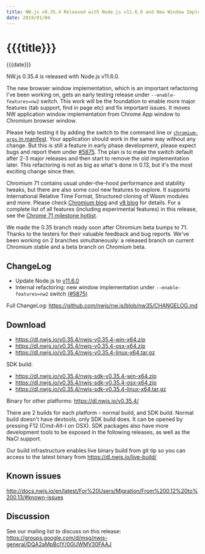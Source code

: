 ```yaml
---
title: NW.js v0.35.4 Released with Node.js v11.6.0 and New Window Implementation
date: 2019/01/04
---
```

# {{{title}}}
{{{date}}}

NW.js 0.35.4 is released with Node.js v11.6.0.

The new browser window implementation, which is an important refactoring I've been working on, gets an early testing release under `--enable-features=nw2` switch. This work will be the foundation to enable more major features (tab support, find in page etc) and fix important issues. It moves NW application window implementation from Chrome App window to Chromium browser window.

Please help testing it by adding the switch to the command line or [`chromium-args` in manifest](http://docs.nwjs.io/en/latest/References/Manifest%20Format/#chromium-args). Your application should work in the same way without any change. But this is still a feature in early phase development, please expect bugs and report them under [#5875](https://github.com/nwjs/nw.js/issues/5875). The plan is to make the switch default after 2-3 major releases and then start to remove the old implementation later. This refactoring is not as big as what's done in 0.13, but it's the most exciting change since then.

Chromium 71 contains usual under-the-hood performance and stability tweaks, but there are also some cool new features to explore. It supports International Relative Time Format, Structured cloning of Wasm modules and more. Please check [Chromium blog](https://blog.chromium.org/2018/10/chrome-71-beta-relative-time-formats.html) and [v8 blog](https://v8.dev/blog/v8-release-71) for details. For a complete list of all features (including experimental features) in this release, see the [Chrome 71 milestone hotlist](https://www.chromestatus.com/features#milestone=71).

We made the 0.35 branch ready soon after Chromium beta bumps to 71. Thanks to the testers for their valuable feedback and bug reports. We've been working on 2 branches simultaneously: a released branch on current Chromium stable and a beta branch on Chromium beta.

## ChangeLog

- Update Node.js to [v11.6.0](https://nodejs.org/en/blog/release/v11.6.0/)
- Internal refactoring: new window implementation under `--enable-features=nw2` switch [(#5875)](https://github.com/nwjs/nw.js/issues/5875)

Full ChangeLog: https://github.com/nwjs/nw.js/blob/nw35/CHANGELOG.md

## Download 

* https://dl.nwjs.io/v0.35.4/nwjs-v0.35.4-win-x64.zip 
* https://dl.nwjs.io/v0.35.4/nwjs-v0.35.4-osx-x64.zip 
* https://dl.nwjs.io/v0.35.4/nwjs-v0.35.4-linux-x64.tar.gz 

SDK build: 
* https://dl.nwjs.io/v0.35.4/nwjs-sdk-v0.35.4-win-x64.zip 
* https://dl.nwjs.io/v0.35.4/nwjs-sdk-v0.35.4-osx-x64.zip 
* https://dl.nwjs.io/v0.35.4/nwjs-sdk-v0.35.4-linux-x64.tar.gz 

Binary for other platforms: https://dl.nwjs.io/v0.35.4/ 

There are 2 builds for each platform - normal build, and SDK build. Normal build doesn't have devtools, only SDK build does. lt can be opened by pressing F12 (Cmd-Alt-I on OSX). SDK packages also have more development tools to be exposed in the following releases, as well as the NaCl support.

Our build infrastructure enables live binary build from git tip so you can access to the latest binary from https://dl.nwjs.io/live-build/ 

## Known issues 

http://docs.nwjs.io/en/latest/For%20Users/Migration/From%200.12%20to%200.13/#known-issues

## Discussion

See our mailing list to discuss on this release: https://groups.google.com/d/msg/nwjs-general/DQA2aMpBcIY/0GUWMV30FAAJ
